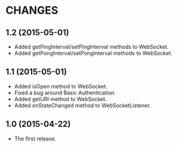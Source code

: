 CHANGES
=======


1.2 (2015-05-01)
----------------

- Added getPingInterval/setPingInterval methods to WebSocket.
- Added getPongInterval/setPongInterval methods to WebSocket.


1.1 (2015-05-01)
----------------

- Added isOpen method to WebSocket.
- Fixed a bug around Basic Authentication.
- Added getURI method to WebSocket.
- Added onStateChanged method to WebSocketListener.


1.0 (2015-04-22)
----------------

- The first release.
